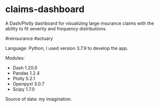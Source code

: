 # claims-dashboard
A Dash/Plotly dashboard for visualizing large insurance claims with the ability to fit severity and frequency distributions.

#reinsurance #actuary

Language: Python, I used version 3.7.9 to develop the app.

Modules:
<ul>
  <li>Dash 1.20.0</li>
  <li>Pandas 1.2.4</li>
  <li>Plotly 5.2.1</li>
  <li>Openpyxl 3.0.7</li>
  <li>Scipy 1.7.0</li>
 </ul>

Source of data: my imagination.
